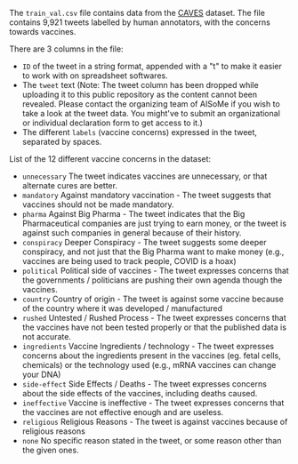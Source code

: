 The `train_val.csv` file contains data from the [CAVES](https://arxiv.org/abs/2204.13746) dataset.
The file contains 9,921 tweets labelled by human annotators, with the concerns towards vaccines.

There are 3 columns in the file:
 - `ID` of the tweet in a string format, appended with a "t" to make it easier to work with on spreadsheet softwares.
 - The `tweet` text (Note: The tweet column has been dropped while uploading it to this public repository as the content cannot been revealed. Please contact the organizing team of AISoMe if you wish to take a look at the tweet data. You might've to submit an organizational or individual declaration form to get access to it.)
 - The different `labels` (vaccine concerns) expressed in the tweet, separated by spaces.

List of the 12 different vaccine concerns in the dataset:
 - `unnecessary` The tweet indicates vaccines are unnecessary, or that alternate cures are better.
 - `mandatory` Against mandatory vaccination - The tweet suggests that vaccines should not be made mandatory.
 - `pharma` Against Big Pharma - The tweet indicates that the Big Pharmaceutical companies are just trying to earn money, or the tweet is against such companies in general because of their history.
 - `conspiracy` Deeper Conspiracy - The tweet suggests some deeper conspiracy, and not just that the Big Pharma want to make money (e.g., vaccines are being used to track people, COVID is a hoax)
 - `political` Political side of vaccines - The tweet expresses concerns that the governments / politicians are pushing their own agenda though the vaccines.
 - `country` Country of origin - The tweet is against some vaccine because of the country where it was developed / manufactured
 - `rushed` Untested / Rushed Process - The tweet expresses concerns that the vaccines have not been tested properly or that the published data is not accurate.
 - `ingredients` Vaccine Ingredients / technology - The tweet expresses concerns about the ingredients present in the vaccines (eg. fetal cells, chemicals) or the technology used (e.g., mRNA vaccines can change your DNA)
 - `side-effect` Side Effects / Deaths - The tweet expresses concerns about the side effects of the vaccines, including deaths caused.
 - `ineffective` Vaccine is ineffective - The tweet expresses concerns that the vaccines are not effective enough and are useless.
 - `religious` Religious Reasons - The tweet is against vaccines because of religious reasons
 - `none` No specific reason stated in the tweet, or some reason other than the given ones.
